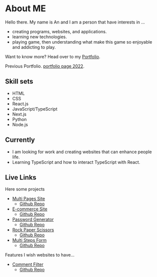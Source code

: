 # About ME

Hello there. My name is An and I am a person that have interests in ...

- creating programs, websites, and applications.
- learning new technologies.
- playing game, then understanding what make this game so enjoyable and addicting to play.
 
 Want to know more? 
 Head over to my [Portfolio](https://antran1245.dev/).
 
 Previous Portfolio.
 [portfolio page 2022](https://antran1245.github.io/portfolio-2022/).
  
## Skill sets

- HTML
- CSS
- React.js
- JavaScript/TypeScript
- Next.js
- Python
- Node.js
 
## Currently

- I am looking for work and creating websites that can enhance people life.
- Learning TypeScript and how to interact TypeScript with React.

## Live Links

Here some projects

- [Multi Pages Site](https://designo-multi-page-ochre.vercel.app/) 
  - [Github Repo](https://github.com/antran1245/designo-multi-page)
- [E-commerce Site](https://antran1245.github.io/audiophile-ecommerce/#/audiophile-ecommerce/)
  - [Github Repo](https://github.com/antran1245/audiophile-ecommerce)
- [Password Generator](https://antran1245.github.io/password-generator/)
  - [Github Repo](https://github.com/antran1245/password-generator)
- [Rock Paper Scissors](https://antran1245.github.io/rock-paper-scissors/)
  - [Github Repo](https://github.com/antran1245/rock-paper-scissors)
- [Multi Steps Form](https://antran1245.github.io/multi-step-form/)
  - [Github Repo](https://github.com/antran1245/multi-step-form)

Features I wish websites to have...

- [Comment Filter](https://antran1245.github.io/comments_filter/) 
  - [Github Repo](https://github.com/antran1245/comments_filter)
